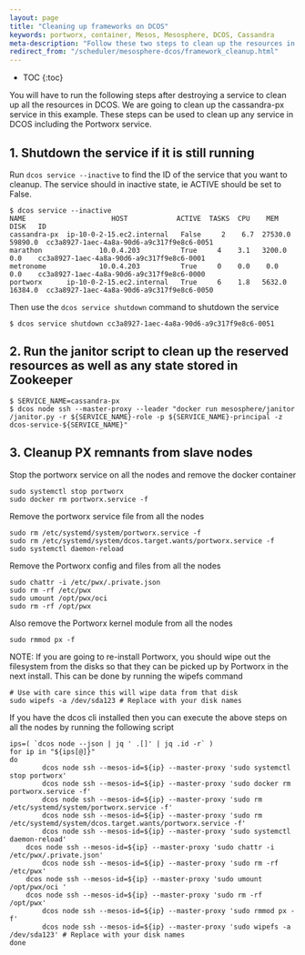 ```yaml
---
layout: page
title: "Cleaning up frameworks on DCOS"
keywords: portworx, container, Mesos, Mesosphere, DCOS, Cassandra
meta-description: "Follow these two steps to clean up the resources in DCOS after destroying a service. We're cleaning a cassandra-px service in this example."
redirect_from: "/scheduler/mesosphere-dcos/framework_cleanup.html"
---
```


* TOC
{:toc}

You will have to run the following steps after destroying a service to clean up all the resources in DCOS.  We are going to clean up the cassandra-px
service in this example. These steps can be used to clean up any service in DCOS including the Portworx service.

## 1. Shutdown the service if it is still running

Run `dcos service --inactive` to find the ID of the service that you want to cleanup. The service should in inactive state,
ie ACTIVE should be set to False.

```
$ dcos service --inactive
NAME                     HOST            ACTIVE  TASKS  CPU    MEM      DISK   ID                                         
cassandra-px  ip-10-0-2-15.ec2.internal   False     2    6.7  27530.0  59890.0  cc3a8927-1aec-4a8a-90d6-a9c317f9e8c6-0051  
marathon              10.0.4.203          True     4    3.1   3200.0    0.0    cc3a8927-1aec-4a8a-90d6-a9c317f9e8c6-0001  
metronome             10.0.4.203          True     0    0.0    0.0      0.0    cc3a8927-1aec-4a8a-90d6-a9c317f9e8c6-0000  
portworx      ip-10-0-2-15.ec2.internal   True     6    1.8   5632.0  16384.0  cc3a8927-1aec-4a8a-90d6-a9c317f9e8c6-0050 
```

Then use the `dcos service shutdown` command to shutdown the service

```
$ dcos service shutdown cc3a8927-1aec-4a8a-90d6-a9c317f9e8c6-0051
```

## 2. Run the janitor script to clean up the reserved resources as well as any state stored in Zookeeper
```
$ SERVICE_NAME=cassandra-px
$ dcos node ssh --master-proxy --leader "docker run mesosphere/janitor /janitor.py -r ${SERVICE_NAME}-role -p ${SERVICE_NAME}-principal -z dcos-service-${SERVICE_NAME}"
```

## 3. Cleanup PX remnants from slave nodes

Stop the portworx service on all the nodes and remove the docker container
```
sudo systemctl stop portworx
sudo docker rm portworx.service -f
```

Remove the portworx service file from all the nodes
```
sudo rm /etc/systemd/system/portworx.service -f
sudo rm /etc/systemd/system/dcos.target.wants/portworx.service -f
sudo systemctl daemon-reload
```
		
Remove the Portworx config and files from all the nodes
```
sudo chattr -i /etc/pwx/.private.json
sudo rm -rf /etc/pwx
sudo umount /opt/pwx/oci 
sudo rm -rf /opt/pwx
```

Also remove the Portworx kernel module from all the nodes
```
sudo rmmod px -f

```

NOTE: If you are going to re-install Portworx, you should wipe out the filesystem from the disks so that they can be picked 
up by Portworx in the next install. This can be done by running the wipefs command
```
# Use with care since this will wipe data from that disk
sudo wipefs -a /dev/sda123 # Replace with your disk names
```

If you have the dcos cli installed then you can execute the above steps on all the nodes by running the following script
```
ips=( `dcos node --json | jq ' .[]' | jq .id -r` )
for ip in "${ips[@]}"
do
        dcos node ssh --mesos-id=${ip} --master-proxy 'sudo systemctl stop portworx'
        dcos node ssh --mesos-id=${ip} --master-proxy 'sudo docker rm portworx.service -f'
        dcos node ssh --mesos-id=${ip} --master-proxy 'sudo rm /etc/systemd/system/portworx.service -f'
        dcos node ssh --mesos-id=${ip} --master-proxy 'sudo rm /etc/systemd/system/dcos.target.wants/portworx.service -f'
        dcos node ssh --mesos-id=${ip} --master-proxy 'sudo systemctl daemon-reload'
	dcos node ssh --mesos-id=${ip} --master-proxy 'sudo chattr -i /etc/pwx/.private.json'
        dcos node ssh --mesos-id=${ip} --master-proxy 'sudo rm -rf /etc/pwx'
	dcos node ssh --mesos-id=${ip} --master-proxy 'sudo umount /opt/pwx/oci '
	dcos node ssh --mesos-id=${ip} --master-proxy 'sudo rm -rf /opt/pwx'
        dcos node ssh --mesos-id=${ip} --master-proxy 'sudo rmmod px -f'
        dcos node ssh --mesos-id=${ip} --master-proxy 'sudo wipefs -a /dev/sda123' # Replace with your disk names
done
```

